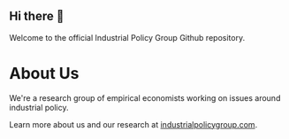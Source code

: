 ## Hi there 👋
Welcome to the official Industrial Policy Group Github repository.

# About Us 
We're a research group of empirical economists working on issues around industrial policy. 

Learn more about us and our research at [industrialpolicygroup.com](https://www.industrialpolicygroup.com).
